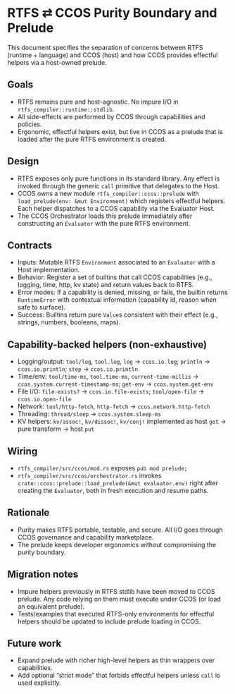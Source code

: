 # RTFS ⇄ CCOS Purity Boundary and Prelude

This document specifies the separation of concerns between RTFS (runtime + language) and CCOS (host) and how CCOS provides effectful helpers via a host-owned prelude.

## Goals
- RTFS remains pure and host-agnostic. No impure I/O in `rtfs_compiler::runtime::stdlib`.
- All side-effects are performed by CCOS through capabilities and policies.
- Ergonomic, effectful helpers exist, but live in CCOS as a prelude that is loaded after the pure RTFS environment is created.

## Design
- RTFS exposes only pure functions in its standard library. Any effect is invoked through the generic `call` primitive that delegates to the Host.
- CCOS owns a new module `rtfs_compiler::ccos::prelude` with `load_prelude(env: &mut Environment)` which registers effectful helpers. Each helper dispatches to a CCOS capability via the Evaluator Host.
- The CCOS Orchestrator loads this prelude immediately after constructing an `Evaluator` with the pure RTFS environment.

## Contracts
- Inputs: Mutable RTFS `Environment` associated to an `Evaluator` with a Host implementation.
- Behavior: Register a set of builtins that call CCOS capabilities (e.g., logging, time, http, kv state) and return values back to RTFS.
- Error modes: If a capability is denied, missing, or fails, the builtin returns `RuntimeError` with contextual information (capability id, reason when safe to surface).
- Success: Builtins return pure `Value`s consistent with their effect (e.g., strings, numbers, booleans, maps).

## Capability-backed helpers (non-exhaustive)
- Logging/output: `tool/log`, `tool.log`, `log` → `ccos.io.log`; `println` → `ccos.io.println`; `step` → `ccos.io.println`
- Time/env: `tool/time-ms`, `tool.time-ms`, `current-time-millis` → `ccos.system.current-timestamp-ms`; `get-env` → `ccos.system.get-env`
- File I/O: `file-exists?` → `ccos.io.file-exists`; `tool/open-file` → `ccos.io.open-file`
- Network: `tool/http-fetch`, `http-fetch` → `ccos.network.http-fetch`
- Threading: `thread/sleep` → `ccos.system.sleep-ms`
- KV helpers: `kv/assoc!`, `kv/dissoc!`, `kv/conj!` implemented as host `get` → pure transform → host `put`

## Wiring
- `rtfs_compiler/src/ccos/mod.rs` exposes `pub mod prelude;`
- `rtfs_compiler/src/ccos/orchestrator.rs` invokes `crate::ccos::prelude::load_prelude(&mut evaluator.env)` right after creating the `Evaluator`, both in fresh execution and resume paths.

## Rationale
- Purity makes RTFS portable, testable, and secure. All I/O goes through CCOS governance and capability marketplace.
- The prelude keeps developer ergonomics without compromising the purity boundary.

## Migration notes
- Impure helpers previously in RTFS stdlib have been moved to CCOS prelude. Any code relying on them must execute under CCOS (or load an equivalent prelude).
- Tests/examples that executed RTFS-only environments for effectful helpers should be updated to include prelude loading in CCOS.

## Future work
- Expand prelude with richer high-level helpers as thin wrappers over capabilities.
- Add optional “strict mode” that forbids effectful helpers unless `call` is used explicitly.
